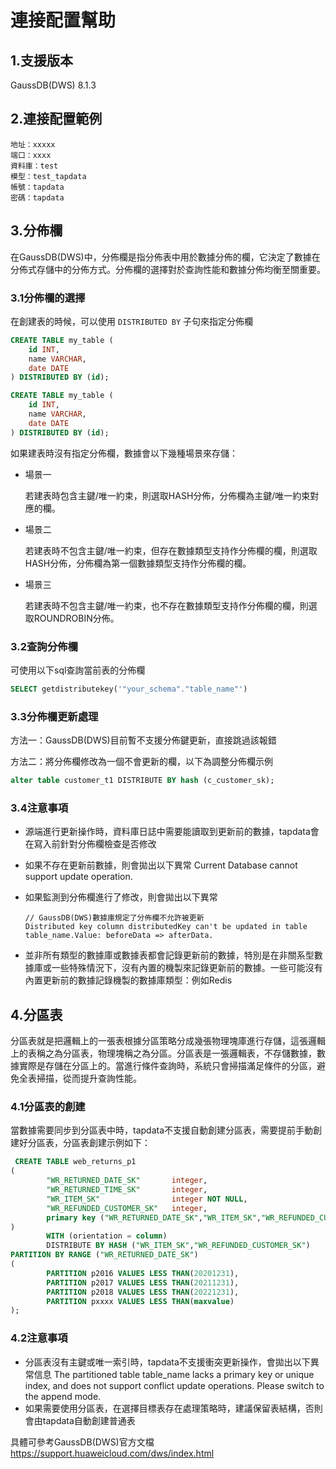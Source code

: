 # 連接配置幫助

## 1.支援版本

GaussDB(DWS) 8.1.3

## 2.連接配置範例

    地址：xxxxx
    端口：xxxx
    資料庫：test
    模型：test_tapdata
    帳號：tapdata
    密碼：tapdata

## 3.分佈欄

在GaussDB(DWS)中，分佈欄是指分佈表中用於數據分佈的欄，它決定了數據在分佈式存儲中的分佈方式。分佈欄的選擇對於查詢性能和數據分佈均衡至關重要。

### 3.1分佈欄的選擇

在創建表的時候，可以使用 `DISTRIBUTED BY` 子句來指定分佈欄

```sql
CREATE TABLE my_table (
    id INT,
    name VARCHAR,
    date DATE
) DISTRIBUTED BY (id);
```

```sql
CREATE TABLE my_table (
    id INT,
    name VARCHAR,
    date DATE
) DISTRIBUTED BY (id);
```

如果建表時沒有指定分佈欄，數據會以下幾種場景來存儲：

*   場景一

    若建表時包含主鍵/唯一約束，則選取HASH分佈，分佈欄為主鍵/唯一約束對應的欄。
*   場景二

    若建表時不包含主鍵/唯一約束，但存在數據類型支持作分佈欄的欄，則選取HASH分佈，分佈欄為第一個數據類型支持作分佈欄的欄。
*   場景三

    若建表時不包含主鍵/唯一約束，也不存在數據類型支持作分佈欄的欄，則選取ROUNDROBIN分佈。

### 3.2查詢分佈欄

可使用以下sql查詢當前表的分佈欄

```sql
SELECT getdistributekey('"your_schema"."table_name"')
```

### 3.3分佈欄更新處理

方法一：GaussDB(DWS)目前暫不支援分佈鍵更新，直接跳過該報錯

方法二：將分佈欄修改為一個不會更新的欄，以下為調整分佈欄示例

```sql
alter table customer_t1 DISTRIBUTE BY hash (c_customer_sk); 
```

### 3.4注意事項

*   源端進行更新操作時，資料庫日誌中需要能讀取到更新前的數據，tapdata會在寫入前針對分佈欄檢查是否修改

  *   如果不存在更新前數據，則會拋出以下異常
      Current Database cannot support update operation.
  *   如果監測到分佈欄進行了修改，則會拋出以下異常

          // GaussDB(DWS)數據庫規定了分佈欄不允許被更新
          Distributed key column distributedKey can't be updated in table table_name.Value: beforeData => afterData.
*   並非所有類型的數據庫或數據表都會記錄更新前的數據，特別是在非關系型數據庫或一些特殊情況下，沒有內置的機製來記錄更新前的數據。一些可能沒有內置更新前的數據記錄機製的數據庫類型：例如Redis

## 4.分區表

分區表就是把邏輯上的一張表根據分區策略分成幾張物理塊庫進行存儲，這張邏輯上的表稱之為分區表，物理塊稱之為分區。分區表是一張邏輯表，不存儲數據，數據實際是存儲在分區上的。當進行條件查詢時，系統只會掃描滿足條件的分區，避免全表掃描，從而提升查詢性能。

### 4.1分區表的創建

當數據需要同步到分區表中時，tapdata不支援自動創建分區表，需要提前手動創建好分區表，分區表創建示例如下：

```sql
 CREATE TABLE web_returns_p1
(
		"WR_RETURNED_DATE_SK"       integer,
		"WR_RETURNED_TIME_SK"       integer,
		"WR_ITEM_SK"                integer NOT NULL,
		"WR_REFUNDED_CUSTOMER_SK"   integer,
		primary key ("WR_RETURNED_DATE_SK","WR_ITEM_SK","WR_REFUNDED_CUSTOMER_SK")
)
		WITH (orientation = column)
		DISTRIBUTE BY HASH ("WR_ITEM_SK","WR_REFUNDED_CUSTOMER_SK")
PARTITION BY RANGE ("WR_RETURNED_DATE_SK")
(
		PARTITION p2016 VALUES LESS THAN(20201231),
		PARTITION p2017 VALUES LESS THAN(20211231),
		PARTITION p2018 VALUES LESS THAN(20221231),
		PARTITION pxxxx VALUES LESS THAN(maxvalue)
);
```

### 4.2注意事項

*   分區表沒有主鍵或唯一索引時，tapdata不支援衝突更新操作，會拋出以下異常信息
    The partitioned table table\_name lacks a primary key or unique index, and does not support conflict update operations. Please switch to the append mode.
*   如果需要使用分區表，在選擇目標表存在處理策略時，建議保留表結構，否則會由tapdata自動創建普通表

具體可參考GaussDB(DWS)官方文檔<https://support.huaweicloud.com/dws/index.html>
